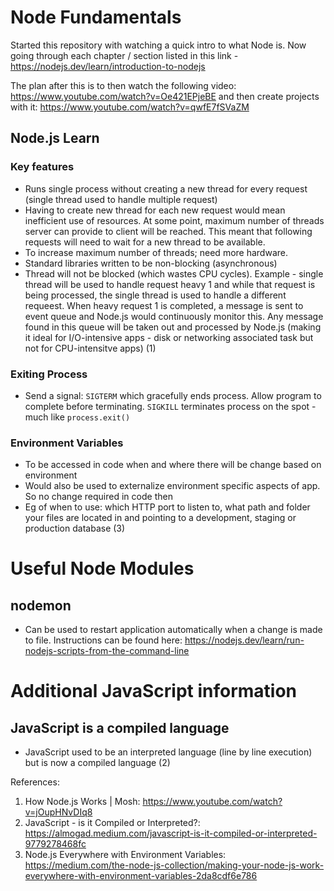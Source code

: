 # Node Fundamentals
Started this repository with watching a quick intro to what Node is. Now going through each chapter / section listed in this link - https://nodejs.dev/learn/introduction-to-nodejs

The plan after this is to then watch the following video: https://www.youtube.com/watch?v=Oe421EPjeBE and then create projects with it: https://www.youtube.com/watch?v=qwfE7fSVaZM

## Node.js Learn 
### Key features
- Runs single process without creating a new thread for every request (single thread used to handle multiple request)
- Having to create new thread for each new request would mean inefficient use of resources. At some point, maximum number of threads server can provide to client will be reached. This meant that following requests will need to wait for a new thread to be available.
- To increase maximum number of threads; need more hardware. 
- Standard libraries written to be non-blocking (asynchronous)
- Thread will not be blocked (which wastes CPU cycles). Example - single thread will be used to handle request heavy 1 and while that request is being processed, the single thread is used to handle a different requeest. When heavy request 1 is completed, a message is sent to event queue and Node.js would continuously monitor this. Any message found in this queue will be taken out and processed by Node.js (making it ideal for I/O-intensive apps - disk or networking associated task but not for CPU-intensitve apps) (1)

### Exiting Process
- Send a signal: `SIGTERM` which gracefully ends process. Allow program to complete before terminating. `SIGKILL` terminates process on the spot - much like `process.exit()`

### Environment Variables
- To be accessed in code when and where there will be change based on environment
- Would also be used to externalize environment specific aspects of app. So no change required in code then 
- Eg of when to use: which HTTP port to listen to, what path and folder your files are located in and pointing to a development, staging or production database (3)

# Useful Node Modules
## nodemon
- Can be used to restart application automatically when a change is made to file. Instructions can be found here: https://nodejs.dev/learn/run-nodejs-scripts-from-the-command-line

# Additional JavaScript information
## JavaScript is a compiled language
- JavaScript used to be an interpreted language (line by line execution) but is now a compiled language (2)

References:
1. How Node.js Works | Mosh: https://www.youtube.com/watch?v=jOupHNvDIq8
2. JavaScript - is it Compiled or Interpreted?: https://almogad.medium.com/javascript-is-it-compiled-or-interpreted-9779278468fc
3. Node.js Everywhere with Environment Variables: https://medium.com/the-node-js-collection/making-your-node-js-work-everywhere-with-environment-variables-2da8cdf6e786
